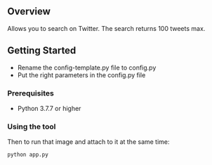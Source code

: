 ## Overview

Allows you to search on Twitter. The search returns 100 tweets max.


## Getting Started

- Rename the config-template.py file to config.py
- Put the right parameters in the config.py file

### Prerequisites

* Python 3.7.7 or higher

### Using the tool

Then to run that image and attach to it at the same time:
```
python app.py
```

